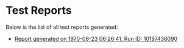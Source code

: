 # Test Reports

Below is the list of all test reports generated:

- [Report generated on 1970-08-23 06:26:41, Run ID: 10197436090](./reports/20240801133344-10197436090/index.html)
